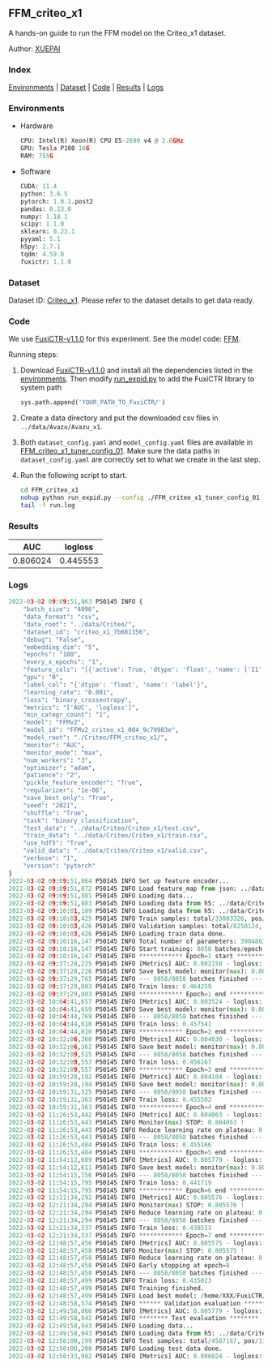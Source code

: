 ## FFM_criteo_x1

A hands-on guide to run the FFM model on the Criteo_x1 dataset.

Author: [XUEPAI](https://github.com/xue-pai)

### Index
[Environments](#Environments) | [Dataset](#Dataset) | [Code](#Code) | [Results](#Results) | [Logs](#Logs)

### Environments
+ Hardware

  ```python
  CPU: Intel(R) Xeon(R) CPU E5-2690 v4 @ 2.6GHz
  GPU: Tesla P100 16G
  RAM: 755G

  ```

+ Software

  ```python
  CUDA: 11.4
  python: 3.6.5
  pytorch: 1.0.1.post2
  pandas: 0.23.0
  numpy: 1.18.1
  scipy: 1.1.0
  sklearn: 0.23.1
  pyyaml: 5.1
  h5py: 2.7.1
  tqdm: 4.59.0
  fuxictr: 1.1.0
  ```

### Dataset
Dataset ID: [Criteo_x1](https://github.com/openbenchmark/BARS/blob/master/ctr_prediction/datasets/Criteo/README.md#Criteo_x1). Please refer to the dataset details to get data ready.

### Code

We use [FuxiCTR-v1.1.0](https://github.com/xue-pai/FuxiCTR/tree/v1.1.0) for this experiment. See the model code: [FFM](https://github.com/xue-pai/FuxiCTR/blob/v1.1.0/fuxictr/pytorch/models/FFM.py).

Running steps:

1. Download [FuxiCTR-v1.1.0](https://github.com/xue-pai/FuxiCTR/archive/refs/tags/v1.1.0.zip) and install all the dependencies listed in the [environments](#environments). Then modify [run_expid.py](./run_expid.py#L5) to add the FuxiCTR library to system path
    
    ```python
    sys.path.append('YOUR_PATH_TO_FuxiCTR/')
    ```

2. Create a data directory and put the downloaded csv files in `../data/Avazu/Avazu_x1`.

3. Both `dataset_config.yaml` and `model_config.yaml` files are available in [FFM_criteo_x1_tuner_config_01](./FFM_criteo_x1_tuner_config_01). Make sure the data paths in `dataset_config.yaml` are correctly set to what we create in the last step.

4. Run the following script to start.

    ```bash
    cd FFM_criteo_x1
    nohup python run_expid.py --config ./FFM_criteo_x1_tuner_config_01 --expid FFMv2_criteo_x1_004_9c79983e --gpu 0 > run.log &
    tail -f run.log
    ```

### Results

| AUC | logloss  |
|:--------------------:|:--------------------:|
| 0.806024 | 0.445553  |


### Logs
```python
2022-03-02 09:09:51,863 P50145 INFO {
    "batch_size": "4096",
    "data_format": "csv",
    "data_root": "../data/Criteo/",
    "dataset_id": "criteo_x1_7b681156",
    "debug": "False",
    "embedding_dim": "5",
    "epochs": "100",
    "every_x_epochs": "1",
    "feature_cols": "[{'active': True, 'dtype': 'float', 'name': ['I1', 'I2', 'I3', 'I4', 'I5', 'I6', 'I7', 'I8', 'I9', 'I10', 'I11', 'I12', 'I13'], 'type': 'numeric'}, {'active': True, 'dtype': 'float', 'name': ['C1', 'C2', 'C3', 'C4', 'C5', 'C6', 'C7', 'C8', 'C9', 'C10', 'C11', 'C12', 'C13', 'C14', 'C15', 'C16', 'C17', 'C18', 'C19', 'C20', 'C21', 'C22', 'C23', 'C24', 'C25', 'C26'], 'type': 'categorical'}]",
    "gpu": "0",
    "label_col": "{'dtype': 'float', 'name': 'label'}",
    "learning_rate": "0.001",
    "loss": "binary_crossentropy",
    "metrics": "['AUC', 'logloss']",
    "min_categr_count": "1",
    "model": "FFMv2",
    "model_id": "FFMv2_criteo_x1_004_9c79983e",
    "model_root": "./Criteo/FFM_criteo_x1/",
    "monitor": "AUC",
    "monitor_mode": "max",
    "num_workers": "3",
    "optimizer": "adam",
    "patience": "2",
    "pickle_feature_encoder": "True",
    "regularizer": "1e-06",
    "save_best_only": "True",
    "seed": "2021",
    "shuffle": "True",
    "task": "binary_classification",
    "test_data": "../data/Criteo/Criteo_x1/test.csv",
    "train_data": "../data/Criteo/Criteo_x1/train.csv",
    "use_hdf5": "True",
    "valid_data": "../data/Criteo/Criteo_x1/valid.csv",
    "verbose": "1",
    "version": "pytorch"
}
2022-03-02 09:09:51,864 P50145 INFO Set up feature encoder...
2022-03-02 09:09:51,872 P50145 INFO Load feature_map from json: ../data/Criteo/criteo_x1_7b681156/feature_map.json
2022-03-02 09:09:51,881 P50145 INFO Loading data...
2022-03-02 09:09:51,883 P50145 INFO Loading data from h5: ../data/Criteo/criteo_x1_7b681156/train.h5
2022-03-02 09:10:01,189 P50145 INFO Loading data from h5: ../data/Criteo/criteo_x1_7b681156/valid.h5
2022-03-02 09:10:03,425 P50145 INFO Train samples: total/33003326, pos/8456369, neg/24546957, ratio/25.62%, blocks/1
2022-03-02 09:10:03,426 P50145 INFO Validation samples: total/8250124, pos/2114300, neg/6135824, ratio/25.63%, blocks/1
2022-03-02 09:10:03,426 P50145 INFO Loading train data done.
2022-03-02 09:10:16,147 P50145 INFO Total number of parameters: 398486357.
2022-03-02 09:10:16,147 P50145 INFO Start training: 8058 batches/epoch
2022-03-02 09:10:16,147 P50145 INFO ************ Epoch=1 start ************
2022-03-02 09:37:28,225 P50145 INFO [Metrics] AUC: 0.802158 - logloss: 0.449176
2022-03-02 09:37:28,226 P50145 INFO Save best model: monitor(max): 0.802158
2022-03-02 09:37:29,765 P50145 INFO --- 8058/8058 batches finished ---
2022-03-02 09:37:29,803 P50145 INFO Train loss: 0.464259
2022-03-02 09:37:29,803 P50145 INFO ************ Epoch=1 end ************
2022-03-02 10:04:41,657 P50145 INFO [Metrics] AUC: 0.803524 - logloss: 0.447939
2022-03-02 10:04:41,659 P50145 INFO Save best model: monitor(max): 0.803524
2022-03-02 10:04:44,769 P50145 INFO --- 8058/8058 batches finished ---
2022-03-02 10:04:44,810 P50145 INFO Train loss: 0.457541
2022-03-02 10:04:44,810 P50145 INFO ************ Epoch=2 end ************
2022-03-02 10:32:06,360 P50145 INFO [Metrics] AUC: 0.804030 - logloss: 0.447534
2022-03-02 10:32:06,362 P50145 INFO Save best model: monitor(max): 0.804030
2022-03-02 10:32:09,515 P50145 INFO --- 8058/8058 batches finished ---
2022-03-02 10:32:09,557 P50145 INFO Train loss: 0.456167
2022-03-02 10:32:09,557 P50145 INFO ************ Epoch=3 end ************
2022-03-02 10:59:28,192 P50145 INFO [Metrics] AUC: 0.804104 - logloss: 0.447507
2022-03-02 10:59:28,194 P50145 INFO Save best model: monitor(max): 0.804104
2022-03-02 10:59:31,325 P50145 INFO --- 8058/8058 batches finished ---
2022-03-02 10:59:31,363 P50145 INFO Train loss: 0.455502
2022-03-02 10:59:31,363 P50145 INFO ************ Epoch=4 end ************
2022-03-02 11:26:53,442 P50145 INFO [Metrics] AUC: 0.804063 - logloss: 0.447481
2022-03-02 11:26:53,443 P50145 INFO Monitor(max) STOP: 0.804063 !
2022-03-02 11:26:53,443 P50145 INFO Reduce learning rate on plateau: 0.000100
2022-03-02 11:26:53,443 P50145 INFO --- 8058/8058 batches finished ---
2022-03-02 11:26:53,484 P50145 INFO Train loss: 0.455166
2022-03-02 11:26:53,484 P50145 INFO ************ Epoch=5 end ************
2022-03-02 11:54:12,609 P50145 INFO [Metrics] AUC: 0.805779 - logloss: 0.445920
2022-03-02 11:54:12,611 P50145 INFO Save best model: monitor(max): 0.805779
2022-03-02 11:54:15,756 P50145 INFO --- 8058/8058 batches finished ---
2022-03-02 11:54:15,795 P50145 INFO Train loss: 0.441719
2022-03-02 11:54:15,795 P50145 INFO ************ Epoch=6 end ************
2022-03-02 12:21:34,292 P50145 INFO [Metrics] AUC: 0.805576 - logloss: 0.446153
2022-03-02 12:21:34,294 P50145 INFO Monitor(max) STOP: 0.805576 !
2022-03-02 12:21:34,294 P50145 INFO Reduce learning rate on plateau: 0.000010
2022-03-02 12:21:34,294 P50145 INFO --- 8058/8058 batches finished ---
2022-03-02 12:21:34,337 P50145 INFO Train loss: 0.438513
2022-03-02 12:21:34,337 P50145 INFO ************ Epoch=7 end ************
2022-03-02 12:48:57,456 P50145 INFO [Metrics] AUC: 0.805575 - logloss: 0.446160
2022-03-02 12:48:57,458 P50145 INFO Monitor(max) STOP: 0.805575 !
2022-03-02 12:48:57,458 P50145 INFO Reduce learning rate on plateau: 0.000001
2022-03-02 12:48:57,458 P50145 INFO Early stopping at epoch=8
2022-03-02 12:48:57,458 P50145 INFO --- 8058/8058 batches finished ---
2022-03-02 12:48:57,499 P50145 INFO Train loss: 0.435023
2022-03-02 12:48:57,499 P50145 INFO Training finished.
2022-03-02 12:48:57,499 P50145 INFO Load best model: /home/XXX/FuxiCTR/benchmarks/Criteo/FFM_criteo_x1/criteo_x1_7b681156/FFMv2_criteo_x1_004_9c79983e.model
2022-03-02 12:48:58,574 P50145 INFO ****** Validation evaluation ******
2022-03-02 12:49:58,866 P50145 INFO [Metrics] AUC: 0.805779 - logloss: 0.445920
2022-03-02 12:49:58,942 P50145 INFO ******** Test evaluation ********
2022-03-02 12:49:58,943 P50145 INFO Loading data...
2022-03-02 12:49:58,943 P50145 INFO Loading data from h5: ../data/Criteo/criteo_x1_7b681156/test.h5
2022-03-02 12:50:00,199 P50145 INFO Test samples: total/4587167, pos/1174769, neg/3412398, ratio/25.61%, blocks/1
2022-03-02 12:50:00,200 P50145 INFO Loading test data done.
2022-03-02 12:50:33,982 P50145 INFO [Metrics] AUC: 0.806024 - logloss: 0.445553

```
